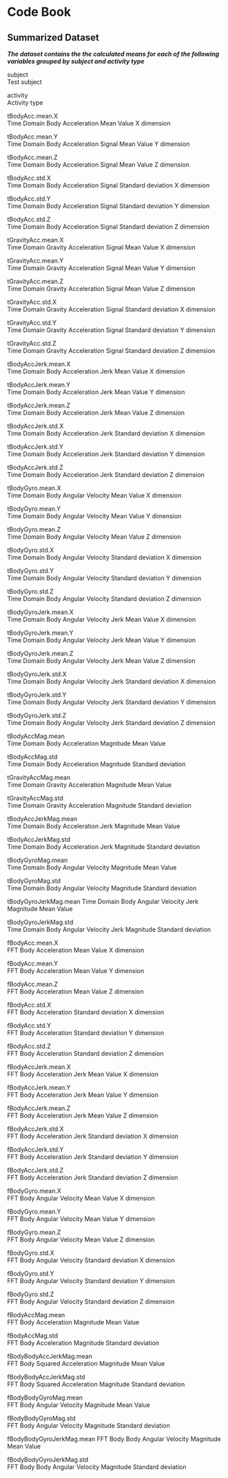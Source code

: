 # Code Book 
## Summarized Dataset

***The dataset contains the the calculated means for each of the following variables grouped by subject and activity type*** 


subject                 
Test subject  

activity              
Activity type   

tBodyAcc.mean.X       
Time Domain Body Acceleration Mean Value X dimension

tBodyAcc.mean.Y       
Time Domain Body Acceleration Signal Mean Value Y dimension   

tBodyAcc.mean.Z       
Time Domain Body Acceleration Signal Mean Value Z dimension    

tBodyAcc.std.X        
Time Domain Body Acceleration Signal Standard deviation X dimension   

tBodyAcc.std.Y        
Time Domain Body Acceleration Signal Standard deviation Y dimension  

tBodyAcc.std.Z        
Time Domain Body Acceleration Signal Standard deviation Z dimension  

tGravityAcc.mean.X    
Time Domain Gravity Acceleration Signal Mean Value X dimension  

tGravityAcc.mean.Y    
Time Domain Gravity Acceleration Signal Mean Value Y dimension    

tGravityAcc.mean.Z    
Time Domain Gravity Acceleration Signal Mean Value Z dimension    

tGravityAcc.std.X     
Time Domain Gravity Acceleration Signal Standard deviation X dimension     

tGravityAcc.std.Y     
Time Domain Gravity Acceleration Signal Standard deviation Y dimension    

tGravityAcc.std.Z     
Time Domain Gravity Acceleration Signal Standard deviation Z dimension   

tBodyAccJerk.mean.X   
Time Domain Body Acceleration Jerk Mean Value X dimension     

tBodyAccJerk.mean.Y   
Time Domain Body Acceleration Jerk Mean Value Y dimension     

tBodyAccJerk.mean.Z   
Time Domain Body Acceleration Jerk Mean Value Z dimension    

tBodyAccJerk.std.X    
Time Domain Body Acceleration Jerk Standard deviation X dimension    

tBodyAccJerk.std.Y    
Time Domain Body Acceleration Jerk Standard deviation Y dimension    

tBodyAccJerk.std.Z    
Time Domain Body Acceleration Jerk Standard deviation Z dimension   

tBodyGyro.mean.X      
Time Domain Body Angular Velocity Mean Value X dimension     

tBodyGyro.mean.Y      
Time Domain Body Angular Velocity Mean Value Y dimension       

tBodyGyro.mean.Z      
Time Domain Body Angular Velocity Mean Value Z dimension     

tBodyGyro.std.X       
Time Domain Body Angular Velocity Standard deviation X dimension    

tBodyGyro.std.Y       
Time Domain Body Angular Velocity Standard deviation Y dimension     

tBodyGyro.std.Z       
Time Domain Body Angular Velocity Standard deviation Z dimension    

tBodyGyroJerk.mean.X  
Time Domain Body Angular Velocity Jerk Mean Value X dimension     

tBodyGyroJerk.mean.Y  
Time Domain Body Angular Velocity Jerk Mean Value Y dimension       

tBodyGyroJerk.mean.Z  
Time Domain Body Angular Velocity Jerk Mean Value Z dimension     

tBodyGyroJerk.std.X   
Time Domain Body Angular Velocity Jerk Standard deviation X dimension    

tBodyGyroJerk.std.Y   
Time Domain Body Angular Velocity Jerk Standard deviation Y dimension      

tBodyGyroJerk.std.Z   
Time Domain Body Angular Velocity Jerk Standard deviation Z dimension    

tBodyAccMag.mean      
Time Domain Body Acceleration Magnitude Mean Value     

tBodyAccMag.std       
Time Domain Body Acceleration Magnitude Standard deviation   

tGravityAccMag.mean   
Time Domain Gravity Acceleration Magnitude Mean Value     

tGravityAccMag.std    
Time Domain Gravity Acceleration Magnitude Standard deviation    

tBodyAccJerkMag.mean  
Time Domain Body Acceleration Jerk Magnitude Mean Value    

tBodyAccJerkMag.std   
Time Domain Body Acceleration Jerk Magnitude Standard deviation   

tBodyGyroMag.mean     
Time Domain Body Angular Velocity Magnitude Mean Value   

tBodyGyroMag.std      
Time Domain Body Angular Velocity Magnitude Standard deviation   

tBodyGyroJerkMag.mean 
Time Domain Body Angular Velocity Jerk Magnitude Mean Value    

tBodyGyroJerkMag.std  
Time Domain Body Angular Velocity Jerk Magnitude Standard deviation     

fBodyAcc.mean.X       
FFT Body Acceleration Mean Value X dimension      

fBodyAcc.mean.Y       
FFT Body Acceleration Mean Value Y dimension      

fBodyAcc.mean.Z       
FFT Body Acceleration Mean Value Z dimension     

fBodyAcc.std.X        
FFT Body Acceleration Standard deviation X dimension     

fBodyAcc.std.Y        
FFT Body Acceleration Standard deviation Y dimension      

fBodyAcc.std.Z        
FFT Body Acceleration Standard deviation Z dimension    

fBodyAccJerk.mean.X   
FFT Body Acceleration Jerk Mean Value X dimension     

fBodyAccJerk.mean.Y   
FFT Body Acceleration Jerk Mean Value Y dimension       

fBodyAccJerk.mean.Z   
FFT Body Acceleration Jerk Mean Value Z dimension     

fBodyAccJerk.std.X    
FFT Body Acceleration Jerk Standard deviation X dimension     

fBodyAccJerk.std.Y    
FFT Body Acceleration Jerk Standard deviation Y dimension      

fBodyAccJerk.std.Z    
FFT Body Acceleration Jerk Standard deviation Z dimension    

fBodyGyro.mean.X      
FFT Body Angular Velocity Mean Value X dimension       

fBodyGyro.mean.Y      
FFT Body Angular Velocity Mean Value Y dimension       

fBodyGyro.mean.Z      
FFT Body Angular Velocity Mean Value Z dimension     

fBodyGyro.std.X       
FFT Body Angular Velocity Standard deviation X dimension     

fBodyGyro.std.Y       
FFT Body Angular Velocity Standard deviation Y dimension    

fBodyGyro.std.Z       
FFT Body Angular Velocity Standard deviation Z dimension    

fBodyAccMag.mean          
FFT Body Acceleration Magnitude Mean Value     

fBodyAccMag.std           
FFT Body Acceleration Magnitude Standard deviation    

fBodyBodyAccJerkMag.mean  
FFT Body Squared Acceleration Magnitude Mean Value  

fBodyBodyAccJerkMag.std   
FFT Body Squared Acceleration Magnitude Standard deviation  

fBodyBodyGyroMag.mean     
FFT Body Angular Velocity Magnitude Mean Value  

fBodyBodyGyroMag.std      
FFT Body Angular Velocity Magnitude Standard deviation 

fBodyBodyGyroJerkMag.mean 
FFT Body Body Angular Velocity Magnitude Mean Value  

fBodyBodyGyroJerkMag.std  
FFT Body Body Angular Velocity Magnitude Standard deviation 


